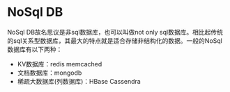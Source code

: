 # NoSql DB

NoSql DB故名思议是非sql数据库，也可以叫做not only sql数据库。相比起传统的sql关系型数据库，其最大的特点就是适合存储非结构化的数据。一般的NoSql数据库有以下两种：

- KV数据库：redis memcached
- 文档数据库：mongodb
- 稀疏大数据库(列数据库)：HBase Cassendra
